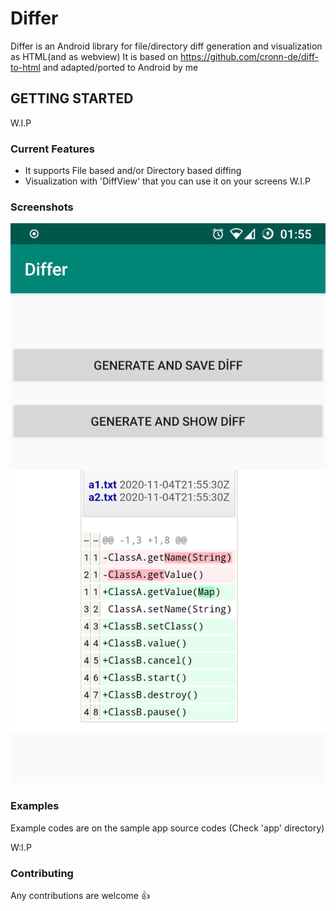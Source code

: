 # Differ

Differ is an Android library for file/directory diff generation and visualization as HTML(and as webview)
It is based on https://github.com/cronn-de/diff-to-html and adapted/ported to Android by me

## GETTING STARTED

W.I.P

### Current Features

- It supports File based and/or Directory based diffing
- Visualization with 'DiffView' that you can use it on your screens
W.I.P

### Screenshots

<img src="ssexample.png"/>

### Examples

Example codes are on the sample app source codes (Check 'app' directory)

W:I.P

### Contributing

Any contributions are welcome :+1:
